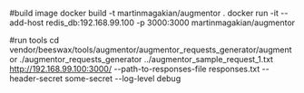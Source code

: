 #build image
docker build -t martinmagakian/augmentor .
docker run -it --add-host redis_db:192.168.99.100 -p 3000:3000 martinmagakian/augmentor

#run tools
cd vendor/beeswax/tools/augmentor/augmentor_requests_generator/augmentor
./augmentor_requests_generator ../augmentor_sample_request_1.txt http://192.168.99.100:3000/ --path-to-responses-file responses.txt --header-secret some-secret --log-level debug
